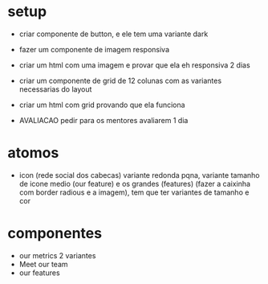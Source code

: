 # setup
<!-- - importar o reset -->
<!-- - criar as cores -->
<!-- - importar as google fonts -->
<!-- - criar var sass p breakpoints, tem que ter um arquivo p isso -->
<!-- - criar as tipografias de h1 ate h6 e body, pra isso funcionar tem que ter os breakpoints -->
<!-- - criar um html com os h1s h6s e body provando que eles sao responsivos -->
- criar componente de button, e ele tem uma variante dark
- fazer um componente de imagem responsiva
- criar um html com uma imagem e provar que ela eh responsiva
2 dias

- criar um componente de grid de 12 colunas com as variantes necessarias do layout
- criar um html com grid provando que ela funciona 
- AVALIACAO  pedir para os mentores avaliarem
1 dia

# atomos

- icon (rede social dos cabecas) variante redonda pqna, variante tamanho de icone medio (our feature) e os grandes (features) (fazer a caixinha com border radious e a imagem), tem que ter variantes de tamanho e cor

# componentes

- our metrics 2 variantes
- Meet our team
- our features 


